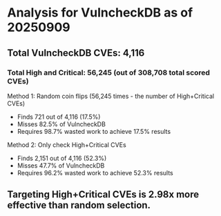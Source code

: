 # Analysis for VulncheckDB as of 20250909

## Total VulncheckDB CVEs: 4,116
### Total High and Critical: 56,245 (out of 308,708 total scored CVEs)

Method 1: Random coin flips (56,245 times - the number of High+Critical CVEs)
  - Finds 721 out of 4,116 (17.5%)
  - Misses 82.5% of VulncheckDB
  - Requires 98.7% wasted work to achieve 17.5% results

Method 2: Only check High+Critical CVEs
  - Finds 2,151 out of 4,116 (52.3%)
  - Misses 47.7% of VulncheckDB
  - Requires 96.2% wasted work to achieve 52.3% results

## Targeting High+Critical CVEs is 2.98x more effective than random selection.
